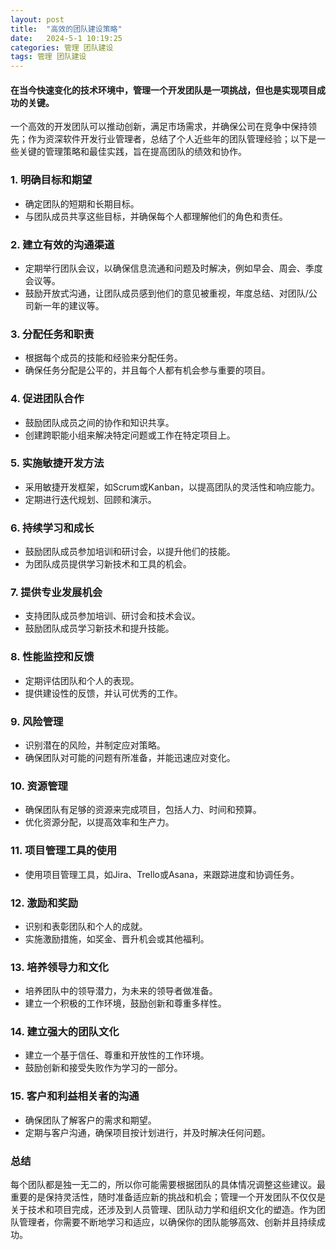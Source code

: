 ```yaml
---
layout: post
title:  "高效的团队建设策略"
date:   2024-5-1 10:19:25
categories: 管理 团队建设
tags: 管理 团队建设
---
```

#### 在当今快速变化的技术环境中，管理一个开发团队是一项挑战，但也是实现项目成功的关键。

一个高效的开发团队可以推动创新，满足市场需求，并确保公司在竞争中保持领先；作为资深软件开发行业管理者，总结了个人近些年的团队管理经验；以下是一些关键的管理策略和最佳实践，旨在提高团队的绩效和协作。

### 1. 明确目标和期望

- 确定团队的短期和长期目标。
- 与团队成员共享这些目标，并确保每个人都理解他们的角色和责任。

### 2. 建立有效的沟通渠道

- 定期举行团队会议，以确保信息流通和问题及时解决，例如早会、周会、季度会议等。
- 鼓励开放式沟通，让团队成员感到他们的意见被重视，年度总结、对团队/公司新一年的建议等。

### 3. 分配任务和职责

- 根据每个成员的技能和经验来分配任务。
- 确保任务分配是公平的，并且每个人都有机会参与重要的项目。

### 4. 促进团队合作
   
- 鼓励团队成员之间的协作和知识共享。
- 创建跨职能小组来解决特定问题或工作在特定项目上。

### 5. 实施敏捷开发方法

- 采用敏捷开发框架，如Scrum或Kanban，以提高团队的灵活性和响应能力。
- 定期进行迭代规划、回顾和演示。

### 6. 持续学习和成长

- 鼓励团队成员参加培训和研讨会，以提升他们的技能。
- 为团队成员提供学习新技术和工具的机会。
   
### 7. 提供专业发展机会

- 支持团队成员参加培训、研讨会和技术会议。
- 鼓励团队成员学习新技术和提升技能。

### 8. 性能监控和反馈

- 定期评估团队和个人的表现。
- 提供建设性的反馈，并认可优秀的工作。

### 9. 风险管理

- 识别潜在的风险，并制定应对策略。
- 确保团队对可能的问题有所准备，并能迅速应对变化。

### 10. 资源管理

- 确保团队有足够的资源来完成项目，包括人力、时间和预算。
- 优化资源分配，以提高效率和生产力。

### 11. 项目管理工具的使用

- 使用项目管理工具，如Jira、Trello或Asana，来跟踪进度和协调任务。
    
### 12. 激励和奖励

- 识别和表彰团队和个人的成就。
- 实施激励措施，如奖金、晋升机会或其他福利。
    
### 13. 培养领导力和文化

- 培养团队中的领导潜力，为未来的领导者做准备。
- 建立一个积极的工作环境，鼓励创新和尊重多样性。

### 14. 建立强大的团队文化

- 建立一个基于信任、尊重和开放性的工作环境。
- 鼓励创新和接受失败作为学习的一部分。
    
### 15. 客户和利益相关者的沟通

- 确保团队了解客户的需求和期望。
- 定期与客户沟通，确保项目按计划进行，并及时解决任何问题。

### 总结

每个团队都是独一无二的，所以你可能需要根据团队的具体情况调整这些建议。最重要的是保持灵活性，随时准备适应新的挑战和机会；管理一个开发团队不仅仅是关于技术和项目完成，还涉及到人员管理、团队动力学和组织文化的塑造。作为团队管理者，你需要不断地学习和适应，以确保你的团队能够高效、创新并且持续成功。

